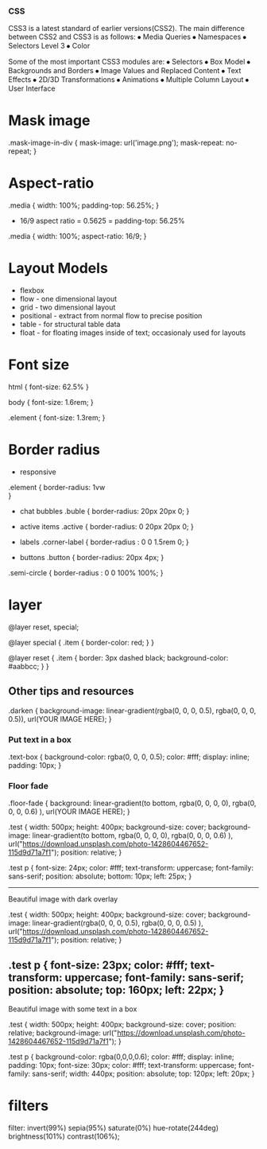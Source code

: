 ### CSS
CSS3 is a latest standard of earlier versions(CSS2). The main difference between CSS2 and CSS3 is as follows:
⦁ Media Queries
⦁ Namespaces
⦁ Selectors Level 3
⦁ Color

Some of the most important CSS3 modules are:
⦁ Selectors
⦁ Box Model
⦁ Backgrounds and Borders
⦁ Image Values and Replaced Content
⦁ Text Effects
⦁ 2D/3D Transformations
⦁ Animations
⦁ Multiple Column Layout
⦁ User Interface


# Mask image
.mask-image-in-div {
  mask-image: url('image.png');
  mask-repeat: no-repeat;
}

# Aspect-ratio

.media {
  width: 100%;
  padding-top: 56.25%;
}

- 16/9 aspect ratio = 0.5625 = padding-top: 56.25%

.media {
  width: 100%;
  aspect-ratio: 16/9;
}

# Layout Models

- flexbox
- flow - one dimensional layout
- grid - two dimensional layout
- positional - extract from normal flow to precise position
- table - for structural table data
- float - for floating images inside of text; occasionaly used for layouts

# Font size

  html {
    font-size: 62.5%
  }

  body {
    font-size: 1.6rem;
  }

  .element {
    font-size: 1.3rem;
  }


# Border radius

- responsive

.element {
  border-radius: 1vw\
}

- chat bubbles
.buble {
   border-radius: 20px 20px 0;
 }

- active items
.active {
  border-radius: 0 20px 20px 0;
}

- labels
.corner-label {
   border-radius : 0 0 1.5rem 0;
}

- buttons
.button {
   border-radius: 20px 4px;
}

.semi-circle {
    border-radius : 0 0 100% 100%;
}

# layer
@layer reset, special;

@layer special {
  .item {
    border-color: red;
  }
}

@layer reset {
  .item {
    border: 3px dashed black;
    background-color: #aabbcc;
  }
}


## Other tips and resources

.darken {
	background-image: linear-gradient(rgba(0, 0, 0, 0.5), rgba(0, 0, 0, 0.5)), url(YOUR IMAGE HERE);
}



### Put text in a box
.text-box {
	background-color: rgba(0, 0, 0, 0.5);
	color: #fff;
	display: inline;
	padding: 10px;
}



### Floor fade
.floor-fade {
	background: linear-gradient(to bottom, rgba(0, 0, 0, 0), rgba(0, 0, 0, 0.6) ), url(YOUR IMAGE HERE);
}


.test {
    width: 500px;
    height: 400px;
    background-size: cover;
    background-image: linear-gradient(to bottom, rgba(0, 0, 0, 0), rgba(0, 0, 0, 0.6) ), url("https://download.unsplash.com/photo-1428604467652-115d9d71a7f1");
    position: relative;
}

.test p {
    font-size: 24px;
    color: #fff;
    text-transform: uppercase;
    font-family: sans-serif;
    position: absolute;
    bottom: 10px;
    left: 25px;
}

----------------------------------------

<div class="test">
    <p>Beautiful image with dark overlay</p>
</div>

.test {
    width: 500px;
    height: 400px;
    background-size: cover;
    background-image: linear-gradient(rgba(0, 0, 0, 0.5), rgba(0, 0, 0, 0.5) ), url("https://download.unsplash.com/photo-1428604467652-115d9d71a7f1");
    position: relative;
}

.test p {
    font-size: 23px;
    color: #fff;
    text-transform: uppercase;
    font-family: sans-serif;
    position: absolute;
    top: 160px;
    left: 22px;
}
------------------------------------------

<div class="test">
    <p>Beautiful image with some text in a box</p>
</div>


.test {
    width: 500px;
    height: 400px;
    background-size: cover;
    position: relative;
    background-image: url("https://download.unsplash.com/photo-1428604467652-115d9d71a7f1");
}

.test p {
    background-color: rgba(0,0,0,0.6);
    color: #fff;
    display: inline;
    padding: 10px;
    font-size: 30px;
    color: #fff;
    text-transform: uppercase;
    font-family: sans-serif;
    width: 440px;
    position: absolute;
    top: 120px;
    left: 20px;
}


# filters
filter: invert(99%) sepia(95%) saturate(0%) hue-rotate(244deg) brightness(101%) contrast(106%);


